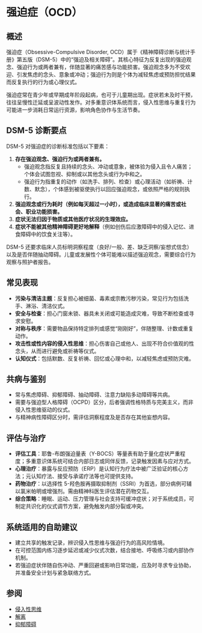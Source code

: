 # 强迫症（OCD）

## 概述

强迫症（Obsessive-Compulsive Disorder, OCD）属于《精神障碍诊断与统计手册》第五版（DSM-5）中的“强迫及相关障碍”。其核心特征为反复出现的强迫观念、强迫行为或两者兼有，伴随显著的痛苦感与功能损害。强迫观念多为不受欢迎、引发焦虑的念头、意象或冲动；强迫行为则是个体为减轻焦虑或预防担忧结果而反复执行的行为或心理仪式。

强迫症常在青少年或早期成年阶段起病，也可于儿童期出现。症状若未及时干预，往往呈慢性迁延或呈波动性发作。对多重意识体系统而言，侵入性思维与重复行为可能进一步消耗日常运行资源，影响角色协作与生活节奏。

## DSM-5 诊断要点

DSM-5 对强迫症的诊断标准包括以下要素：

1. **存在强迫观念、强迫行为或两者兼有。**
   - 强迫观念指反复且持续的念头、冲动或意象，被体验为侵入且令人痛苦；个体会试图忽视、抑制或以其他念头或行为中和之。
   - 强迫行为指重复的动作（如洗手、排列、检查）或心理活动（如祈祷、计数、默念），个体感到被驱使执行以回应强迫观念，或依照严格的规则执行。
2. **强迫观念或行为耗时（例如每天超过一小时），或造成临床显著的痛苦或社会、职业功能损害。**
3. **症状无法归因于物质或其他医疗状况的生理效应。**
4. **症状不能被其他精神障碍更好地解释**（例如创伤后应激障碍中的侵入记忆、进食障碍中的饮食关注等）。

DSM-5 还要求临床人员标明洞察程度（良好/一般、差、缺乏洞察/妄想式信念）以及是否伴随抽动障碍。儿童或发展性个体可能难以描述强迫观念，需要综合行为观察与照护者报告。

## 常见表现

- **污染与清洁主题**：反复担心被细菌、毒素或宗教污秽污染，常见行为包括洗手、淋浴、清洁仪式。
- **安全与检查**：担心门窗未锁、器具未关闭或可能造成灾难，导致不断检查或寻求安慰。
- **对称与秩序**：需要物品保持特定排列或感觉“刚刚好”，伴随整理、计数或重复动作。
- **攻击性或性内容的侵入性思维**：担心伤害自己或他人、出现不符合价值观的性念头，从而进行避免或祈祷等仪式。
- **认知仪式**：包括默数、反复祈祷、回忆或心理中和，以减轻焦虑或预防灾难。

## 共病与鉴别

- 常与焦虑障碍、抑郁障碍、抽动障碍、注意力缺陷多动障碍等共病。
- 需要与强迫型人格障碍（OCPD）区分，后者强调性格特质与完美主义，而非侵入性思维驱动的仪式。
- 与精神病性障碍区分时，需评估洞察程度及是否存在其他妄想内容。

## 评估与治疗

- **评估工具**：耶鲁-布朗强迫量表（Y-BOCS）等量表有助于量化症状严重程度；多重意识体系统可结合内部日志或同伴反馈，记录触发因素与应对方式。
- **心理治疗**：暴露与反应预防（ERP）是认知行为疗法中被广泛验证的核心方法；元认知疗法、接受与承诺疗法等也可提供支持。
- **药物治疗**：以选择性 5-羟色胺再摄取抑制剂（SSRI）为首选，部分病例可辅以氯米帕明或增强剂。需由精神科医生评估潜在药物交互。
- **综合策略**：睡眠、运动、压力管理与社会支持可缓冲症状；对于系统成员，可制定共识化的仪式调节方案，避免触发内部分裂或冲突。

## 系统适用的自助建议

- 建立共享的触发记录，辨识侵入性思维与强迫行为的高风险情境。
- 在可控范围内练习逐步延迟或减少仪式次数，结合接地、呼吸练习或内部协作机制。
- 若强迫症状伴随自伤冲动、严重回避或影响日常功能，应及时寻求专业协助，并准备安全计划与紧急联络方式。

## 参阅

- [侵入性思维](entries/系统体验与机制/侵入性思维.md)
- [解离](entries/系统体验与机制/解离.md)
- [抑郁障碍](entries/诊断与临床/抑郁障碍.md)

